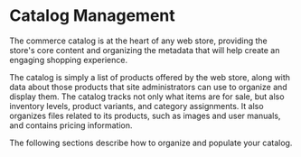 # Catalog Management

The commerce catalog is at the heart of any web store, providing the store's
core content and organizing the metadata that will help create an engaging
shopping experience.

The catalog is simply a list of products offered by the web store, along with
data about those products that site administrators can use to organize and
display them. The catalog tracks not only what items are for sale, but also
inventory levels, product variants, and category assignments. It also organizes
files related to its products, such as images and user manuals, and contains
pricing information.

The following sections describe how to organize and populate your catalog.
